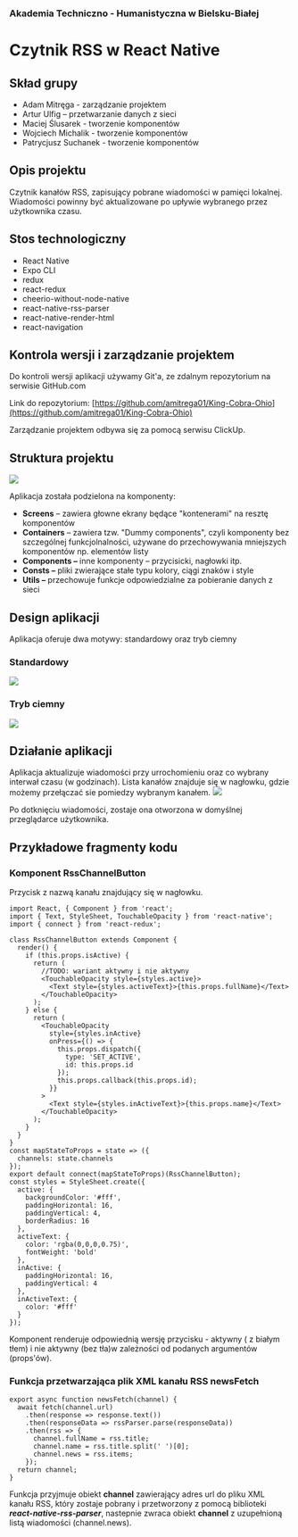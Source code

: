 ### Akademia Techniczno - Humanistyczna w Bielsku-Białej

# Czytnik RSS w React Native

## Skład grupy

- Adam Mitręga - zarządzanie projektem
- Artur Ulfig – przetwarzanie danych z sieci
- Maciej Ślusarek - tworzenie komponentów
- Wojciech Michalik - tworzenie komponentów
- Patrycjusz Suchanek - tworzenie komponentów

## Opis projektu

Czytnik kanałów RSS, zapisujący pobrane wiadomości w pamięci lokalnej. Wiadomości powinny być aktualizowane po upływie wybranego przez użytkownika czasu.

## Stos technologiczny

- React Native
- Expo CLI
- redux
- react-redux
- cheerio-without-node-native
- react-native-rss-parser
- react-native-render-html
- react-navigation

## Kontrola wersji i zarządzanie projektem

Do kontroli wersji aplikacji używamy Git&#39;a, ze zdalnym repozytorium na serwisie GitHub.com

Link do repozytorium: [https://github.com/amitrega01/King-Cobra-Ohio](https://github.com/amitrega01/King-Cobra-Ohio)

Zarządzanie projektem odbywa się za pomocą serwisu ClickUp.

## Struktura projektu

![](https://i.imgur.com/uSE3c76.png)

Aplikacja została podzielona na komponenty:

- **Screens** – zawiera głowne ekrany będące &quot;kontenerami&quot; na resztę komponentów
- **Containers** – zawiera tzw. &quot;Dummy components&quot;, czyli komponenty bez szczególnej funkcjolnalności, używane do przechowywania mniejszych komponentów np. elementów listy
- **Components –** inne komponenty – przycisicki, nagłowki itp.
- **Consts –** pliki zwierające stałe typu kolory, ciągi znaków i style
- **Utils –** przechowuje funkcje odpowiedzialne za pobieranie danych z sieci

## Design aplikacji

Aplikacja oferuje dwa motywy: standardowy oraz tryb ciemny

### Standardowy

![](https://i.imgur.com/7sFIcAS.png)

### Tryb ciemny

![](https://i.imgur.com/nsof9wz.png)

## Działanie aplikacji

Aplikacja aktualizuje wiadomości przy urrochomieniu oraz co wybrany interwał czasu (w godzinach). Lista kanałów znajduje się w nagłowku, gdzie możemy przełączać sie pomiedzy wybranym kanałem.
![](https://i.imgur.com/gqi4w8q.png)

Po dotknięciu wiadomości, zostaje ona otworzona w domyślnej przeglądarce użytkownika.

## Przykładowe fragmenty kodu

### Komponent RssChannelButton

Przycisk z nazwą kanału znajdujący się w nagłowku.

```
import React, { Component } from 'react';
import { Text, StyleSheet, TouchableOpacity } from 'react-native';
import { connect } from 'react-redux';

class RssChannelButton extends Component {
  render() {
    if (this.props.isActive) {
      return (
        //TODO: wariant aktywny i nie aktywny
        <TouchableOpacity style={styles.active}>
          <Text style={styles.activeText}>{this.props.fullName}</Text>
        </TouchableOpacity>
      );
    } else {
      return (
        <TouchableOpacity
          style={styles.inActive}
          onPress={() => {
            this.props.dispatch({
              type: 'SET_ACTIVE',
              id: this.props.id
            });
            this.props.callback(this.props.id);
          }}
        >
          <Text style={styles.inActiveText}>{this.props.name}</Text>
        </TouchableOpacity>
      );
    }
  }
}
const mapStateToProps = state => ({
  channels: state.channels
});
export default connect(mapStateToProps)(RssChannelButton);
const styles = StyleSheet.create({
  active: {
    backgroundColor: '#fff',
    paddingHorizontal: 16,
    paddingVertical: 4,
    borderRadius: 16
  },
  activeText: {
    color: 'rgba(0,0,0,0.75)',
    fontWeight: 'bold'
  },
  inActive: {
    paddingHorizontal: 16,
    paddingVertical: 4
  },
  inActiveText: {
    color: '#fff'
  }
});

```

Komponent renderuje odpowiednią wersję przycisku - aktywny ( z białym tłem) i nie aktywny (bez tła)w zależności od podanych argumentów (props'ów).

### Funkcja przetwarzająca plik XML kanału RSS newsFetch

```
export async function newsFetch(channel) {
  await fetch(channel.url)
    .then(response => response.text())
    .then(responseData => rssParser.parse(responseData))
    .then(rss => {
      channel.fullName = rss.title;
      channel.name = rss.title.split(' ')[0];
      channel.news = rss.items;
    });
  return channel;
}
```

Funkcja przyjmuje obiekt **channel** zawierający adres url do pliku XML kanału RSS, który zostaje pobrany i przetworzony z pomocą biblioteki **_react-native-rss-parser_**, nastepnie zwraca obiekt **channel** z uzupełnioną listą wiadomości (channel.news).
